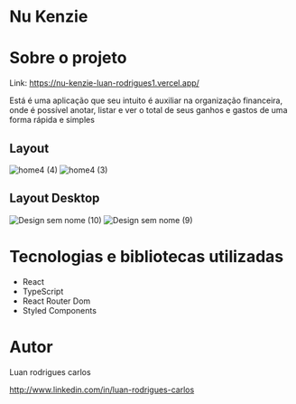 # Nu Kenzie
###
# Sobre o projeto

Link: https://nu-kenzie-luan-rodrigues1.vercel.app/

Está é uma aplicação que seu intuito é auxiliar na organização financeira, onde é possível anotar, listar e ver o total de seus ganhos e gastos de uma forma rápida e simples

## Layout 
![home4 (4)](https://user-images.githubusercontent.com/106760673/216421998-10fdc45b-4ac1-447e-b91f-e888e3720e53.png) ![home4 (3)](https://user-images.githubusercontent.com/106760673/216422080-de334abc-bb81-47b6-a625-b184adb2900e.png)


## Layout Desktop
![Design sem nome (10)](https://user-images.githubusercontent.com/106760673/216424374-27d5d708-66e8-4fbf-a0a6-28361c4cb001.png) ![Design sem nome (9)](https://user-images.githubusercontent.com/106760673/216423867-83d3e1dc-eb6c-46d8-a4e8-db708ef7f701.png)


# Tecnologias e bibliotecas utilizadas
- React 
- TypeScript
- React Router Dom
- Styled Components


# Autor

Luan rodrigues carlos

http://www.linkedin.com/in/luan-rodrigues-carlos
